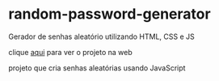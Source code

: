 # random-password-generator
 Gerador de senhas aleatório utilizando HTML, CSS e JS
 
 clique [aqui](https://moreiramatheus.github.io/random-password-generator/src/pages/) para ver o projeto na web
 
 projeto que cria senhas aleatórias usando JavaScript
